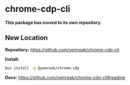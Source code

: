 # chrome-cdp-cli

**This package has moved to its own repository.**

## New Location

**Repository:** https://github.com/yemreak/chrome-cdp-cli

**Install:**
```bash
bun install -g @yemreak/chrome-cdp
```

**Docs:** https://github.com/yemreak/chrome-cdp-cli#readme
